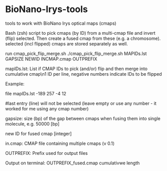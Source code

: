 # BioNano-Irys-tools
tools to work with BioNano Irys optical maps (cmaps)

Bash (zsh) script to pick cmaps (by ID) from a multi-cmap file and invert (flip) selected. Then create a fused cmap from these (e.g. a chromosome). selected (incl flipped) cmaps are stored separately as well.

run cmap_pick_flip_merge.sh
 ./cmap_pick_flip_merge.sh MAPIDs.lst GAPSIZE NEWID INCMAP.cmap OUTPREFIX 
 
mapIDs.lst: List if CMAP IDs to pick (and/or) flip and then merge into cumulative cmap\n1 ID per line, negative numbers indicate IDs to be flipped

Example: 

file mapIDs.lst
-189
257
-4
12

#last entry (line) will not be selected (leave empty or use any number - it worked for me using any cmap number)


gapsize: size (bp) of the gap between cmaps when fusing them into single molecule, e.g. 50000 [bp]

new ID for fused cmap [integer]

in.cmap: CMAP file containing multiple cmaps (v 0.1)

OUTPREFIX: Prefix used for output files

Output on terminal: 
OUTPREFIX_fused.cmap 
cumulativwe length

